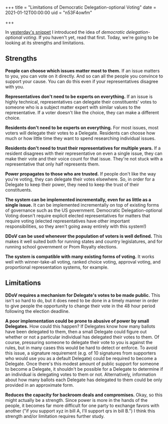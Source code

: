 +++
title = "Limitations of Democratic Delegation-optional Voting"
date = 2021-01-12T00:00:00
uid = "n53F4owfm"

+++

In [yesterday's snippet](/snippets/2021-01-11-democratic-delegation-optional-voting/) I introduced the idea of _democratic delegation-optional voting_. If you haven't yet, read that first. Today, we're going to be looking at its strengths and limitations.

## Strengths

**People can choose which issues matter most to them.** If an issue matters to you, you can vote on it directly. And so can all the people you convince to support your cause. You can do this even if your representatives disagree with you.

**Representatives don't need to be experts on everything.** If an issue is highly technical, representatives can delegate their constituents' votes to someone who is a subject matter expert with similar values to the representative. If a voter doesn't like the choice, they can make a different choice.

**Residents don't need to be experts on everything.** For most issues, most voters will delegate their votes to a Delegate. Residents can choose how much or how little time they want to spend researching individual issues.

**Residents don't need to trust their representatives for multiple years.** If a resident disagrees with their representative on even a single issue, they can make their vote and their voice count for that issue. They're not stuck with a representative that only half represents them.

**Power propagates to those who are trusted.** If people don't like the way you're voting, they can delegate their votes elsewhere. So, in order for a Delegate to keep their power, they need to keep the trust of their constituents.

**The system can be implemented incrementally, even for as little as a single issue.** It can be implemented incrementally on top of existing forms of governance such as the US government. Democratic Delegation-optional Voting doesn't require explicit elected representatives for matters that require voting (elected representatives have other important responsibilities, so they aren't going away entirely with this system!)

**DDoV can be used whenever the population of voters is well defined.** This makes it well suited both for running states and country legislatures, and for running school government or Prom Royalty elections.

**The system is compatible with many existing forms of voting.** It works well with winner-take-all voting, ranked choice voting, approval voting, and proportional representation systems, for example.

## Limitations

**DDoV requires a mechanism for Delegate's votes to be made public.** This isn't so hard to do, but it does need to be done in a timely manner in order to give people the opportunity to change their vote in the 48 hour period following the election deadline.

**A poor implementation could be prone to abusive of power by small Delegates.** How could this happen? If Delegates know how many ballots have been delegated to them, then a small Delegate could figure out whether or not a particular individual has delegated their votes to them. Of course, pressuring someone to delegate their vote to you is against the rules, but in many cases this would be hard to detect or enforce. To avoid this issue, a signature requirement (e.g. of 10 signatures from supporters who would use you as a default Delegate) could be required to become a Delegate. Once there's this modest amount of public support for someone to become a Delegate, it shouldn't be possible for a Delegate to determine if an individual is delegating votes to them or not. Alternatively, information about how many ballots each Delegate has delegated to them could be only provided in an approximate form.

**Reduces the capacity for backroom deals and compromises.** Okay, so this might actually be a strength. Since power is more in the hands of the people, it becomes far more difficult for one party to exchange favors with another ("if you support xyz in bill A, I'll support qrs in bill B.") I think this strength and/or limitation requires further study.

